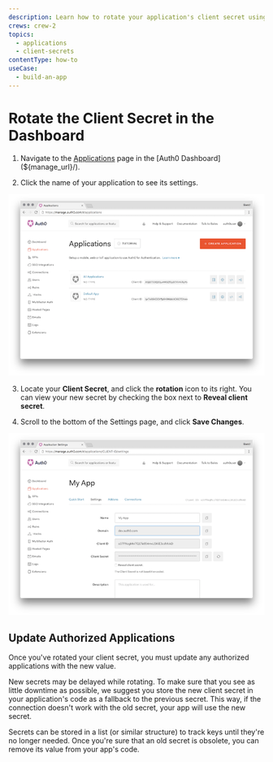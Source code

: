 ```yaml
---
description: Learn how to rotate your application's client secret using the Auth0 Dashboard.
crews: crew-2
topics:
  - applications
  - client-secrets
contentType: how-to
useCase:
  - build-an-app
---
```


# Rotate the Client Secret in the Dashboard

1. Navigate to the [Applications](${manage_url}/#/applications) page in the [Auth0 Dashboard](${manage_url}/). 

2. Click the name of your application to see its settings.

![](/media/articles/clients/change-client-secret/clients.png)

3. Locate your **Client Secret**, and click the **rotation** icon to its right. You can view your new secret by checking the box next to **Reveal client secret**.

4. Scroll to the bottom of the Settings page, and click **Save Changes**.

![](/media/articles/clients/change-client-secret/client-settings.png)


## Update Authorized Applications

Once you've rotated your client secret, you must update any authorized applications with the new value. 

New secrets may be delayed while rotating. To make sure that you see as little downtime as possible, we suggest you store the new client secret in your application's code as a fallback to the previous secret. This way, if the connection doesn't work with the old secret, your app will use the new secret.

Secrets can be stored in a list (or similar structure) to track keys until they're no longer needed. Once you're sure that an old secret is obsolete, you can remove its value from your app's code.
